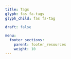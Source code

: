 ```yaml
---
title: Tags
glyph: fas fa-tags
glyph_child: fas fa-tag

draft: false

menu:
  footer_sections:
    parent: footer_resources
    weight: 10
---
```

